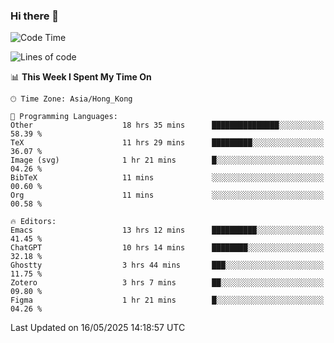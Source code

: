 ### Hi there 👋

<!--
**nicehiro/nicehiro** is a ✨ _special_ ✨ repository because its `README.md` (this file) appears on your GitHub profile.

Here are some ideas to get you started:

- 🔭 I’m currently working on ...
- 🌱 I’m currently learning ...
- 👯 I’m looking to collaborate on ...
- 🤔 I’m looking for help with ...
- 💬 Ask me about ...
- 📫 How to reach me: ...
- 😄 Pronouns: ...
- ⚡ Fun fact: ...
-->

<!--START_SECTION:waka-->
![Code Time](http://img.shields.io/badge/Code%20Time-670%20hrs%2026%20mins-blue)

![Lines of code](https://img.shields.io/badge/From%20Hello%20World%20I%27ve%20Written-1.7%20million%20lines%20of%20code-blue)

📊 **This Week I Spent My Time On** 

```text
🕑︎ Time Zone: Asia/Hong_Kong

💬 Programming Languages: 
Other                    18 hrs 35 mins      ███████████████░░░░░░░░░░   58.39 % 
TeX                      11 hrs 29 mins      █████████░░░░░░░░░░░░░░░░   36.07 % 
Image (svg)              1 hr 21 mins        █░░░░░░░░░░░░░░░░░░░░░░░░   04.26 % 
BibTeX                   11 mins             ░░░░░░░░░░░░░░░░░░░░░░░░░   00.60 % 
Org                      11 mins             ░░░░░░░░░░░░░░░░░░░░░░░░░   00.58 % 

🔥 Editors: 
Emacs                    13 hrs 12 mins      ██████████░░░░░░░░░░░░░░░   41.45 % 
ChatGPT                  10 hrs 14 mins      ████████░░░░░░░░░░░░░░░░░   32.18 % 
Ghostty                  3 hrs 44 mins       ███░░░░░░░░░░░░░░░░░░░░░░   11.75 % 
Zotero                   3 hrs 7 mins        ██░░░░░░░░░░░░░░░░░░░░░░░   09.80 % 
Figma                    1 hr 21 mins        █░░░░░░░░░░░░░░░░░░░░░░░░   04.26 % 
```


 Last Updated on 16/05/2025 14:18:57 UTC
<!--END_SECTION:waka-->

